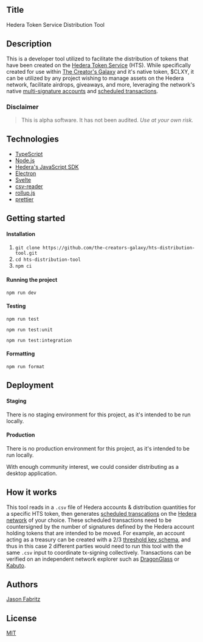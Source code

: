 ## Title

Hedera Token Service Distribution Tool

## Description

This is a developer tool utilized to facilitate the distribution of tokens that have been created on the [Hedera Token Service](https://hedera.com/token-service) (HTS). While specifically created for use within [The Creator's Galaxy](https://creatorsgalaxyfoundation.com/whitepaper.pdf) and it's native token, $CLXY, it can be utilized by any project wishing to manage assets on the Hedera network, facilitate airdrops, giveaways, and more, leveraging the network's native [multi-signature accounts](https://docs.hedera.com/guides/core-concepts/keys-and-signatures) and [scheduled transactions](https://docs.hedera.com/guides/core-concepts/scheduled-transaction).

### Disclaimer

> This is alpha software. It has not been audited. *Use at your own risk.*

## Technologies

- [TypeScript](https://www.typescriptlang.org)
- [Node.js](https://nodejs.org/en/)
- [Hedera's JavaScript SDK](https://github.com/hashgraph/hedera-sdk-js)
- [Electron](https://www.electronjs.org)
- [Svelte](https://svelte.dev)
- [csv-reader](https://www.npmjs.com/package/csv-reader)
- [rollup.js](https://rollupjs.org/guide/en/)
- [prettier](https://prettier.io)

## Getting started

#### Installation

1. `git clone https://github.com/the-creators-galaxy/hts-distribution-tool.git`
2. `cd hts-distribution-tool`
3. `npm ci`

#### Running the project

`npm run dev`

#### Testing

`npm run test`

`npm run test:unit`

`npm run test:integration`

#### Formatting

`npm run format`

## Deployment

#### Staging

There is no staging environment for this project, as it's intended to be run locally.

#### Production

There is no production environment for this project, as it's intended to be run locally.

With enough community interest, we could consider distributing as a desktop application.

## How it works

This tool reads in a `.csv` file of Hedera accounts & distribution quantities for a specific HTS token, then generates [scheduled transcations](https://docs.hedera.com/guides/core-concepts/scheduled-transaction) on the [Hedera network](https://hedera.com) of your choice. These scheduled transactions need to be countersigned by the number of signatures defined by the Hedera account holding tokens that are intended to be moved. For example, an account acting as a treasury can be created with a 2/3 [threshold key schema](https://docs.hedera.com/guides/core-concepts/keys-and-signatures), and thus in this case 2 different parties would need to run this tool with the same `.csv` input to coordinate tx-signing collectively. Transactions can be verified on an independent network explorer such as [DragonGlass](https://testnet.dragonglass.me/hedera/home) or [Kabuto](https://explorer.kabuto.sh/testnet).

## Authors

[Jason Fabritz](mailto:hashgraph@bugbytes.com)

## License

[MIT](/LICENSE)